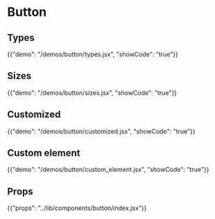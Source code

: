 # Button

## Types

{{"demo": "/demos/button/types.jsx", "showCode": "true"}}

## Sizes

{{"demo": "/demos/button/sizes.jsx", "showCode": "true"}}

## Customized

{{"demo": "/demos/button/customized.jsx", "showCode": "true"}}

## Custom element

{{"demo": "/demos/button/custom_element.jsx", "showCode": "true"}}

## Props

{{"props": "../lib/components/button/index.jsx"}}